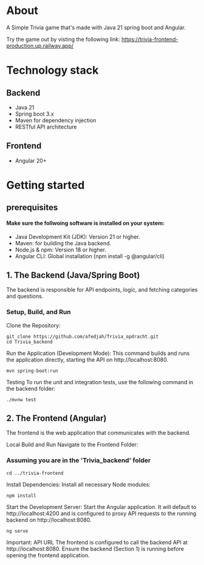 # About
A Simple Trivia game that's made with Java 21 spring boot and Angular.

Try the game out by visting the following link: https://trivia-frontend-production.up.railway.app/

# Technology stack
## Backend
* Java 21
* Spring boot 3.x
* Maven for dependency injection
* RESTful API architecture

## Frontend
* Angular 20+

# Getting started 
## prerequisites
#### Make sure the follwoing software is installed on your system:

* Java Development Kit (JDK): Version 21 or higher.
* Maven: for building the Java backend.
* Node.js & npm: Version 18 or higher.
* Angular CLI: Global installation (npm install -g @angular/cli)

## 1. The Backend (Java/Spring Boot)
The backend is responsible for API endpoints, logic, and fetching categories and questions.

### Setup, Build, and Run
Clone the Repository:
```
git clone https://github.com/afedjah/Trivia_opdracht.git
cd Trivia_backend
```
Run the Application (Development Mode): This command builds and runs the application directly, starting the API on http://localhost:8080.
```
mvn spring-boot:run
```
Testing
To run the unit and integration tests, use the following command in the backend folder:
```
./mvnw test
```

## 2. The Frontend (Angular)
The frontend is the web application that communicates with the backend.

Local Build and Run
Navigate to the Frontend Folder:

### Assuming you are in the 'Trivia_backend' folder
```
cd ../trivia-frontend
```
Install Dependencies: Install all necessary Node modules:
```
npm install
```
Start the Development Server: Start the Angular application. It will default to http://localhost:4200 and is configured to proxy API requests to the running backend on http://localhost:8080.
```
ng serve
```
Important: API URL
The frontend is configured to call the backend API at http://localhost:8080. Ensure the backend (Section 1) is running before opening the frontend application.
